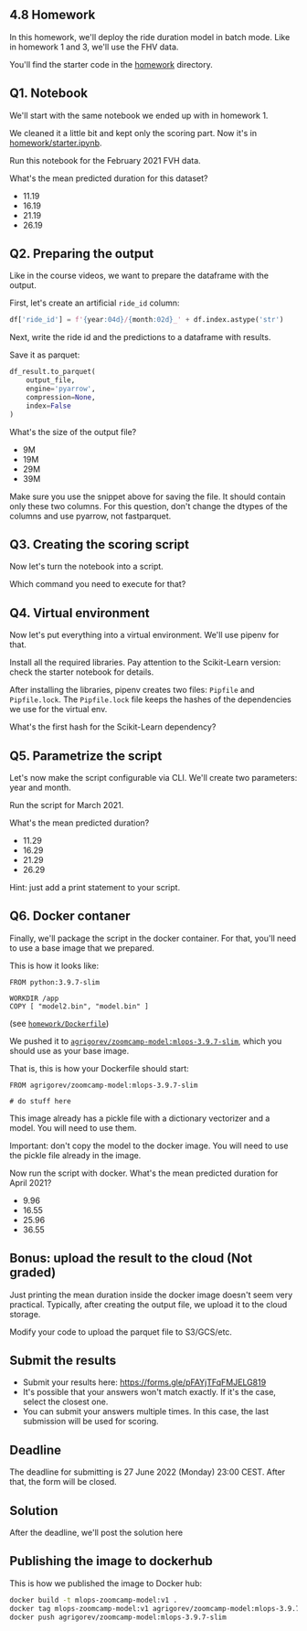 ## 4.8 Homework

In this homework, we'll deploy the ride duration model in batch mode. Like in homework 1 and 3, we'll use the FHV data.

You'll find the starter code in the [homework](https://github.com/DataTalksClub/mlops-zoomcamp/blob/74324e4d3759e9712ce406b8b30c77cff66e6cef/04-deployment/homework/) directory.

## Q1. Notebook

We'll start with the same notebook we ended up with in homework 1.

We cleaned it a little bit and kept only the scoring part. Now it's in [homework/starter.ipynb](https://github.com/DataTalksClub/mlops-zoomcamp/blob/74324e4d3759e9712ce406b8b30c77cff66e6cef/04-deployment/homework/starter.ipynb).

Run this notebook for the February 2021 FVH data.

What's the mean predicted duration for this dataset?

* 11.19
* 16.19
* 21.19
* 26.19

## Q2. Preparing the output

Like in the course videos, we want to prepare the dataframe with the output.

First, let's create an artificial `ride_id` column:

```python
df['ride_id'] = f'{year:04d}/{month:02d}_' + df.index.astype('str')
```

Next, write the ride id and the predictions to a dataframe with results.

Save it as parquet:

```python
df_result.to_parquet(
    output_file,
    engine='pyarrow',
    compression=None,
    index=False
)
```

What's the size of the output file?

* 9M
* 19M
* 29M
* 39M

Make sure you use the snippet above for saving the file. It should contain only these two columns. For this question, don't change the
dtypes of the columns and use pyarrow, not fastparquet.

## Q3. Creating the scoring script

Now let's turn the notebook into a script.

Which command you need to execute for that?

## Q4. Virtual environment

Now let's put everything into a virtual environment. We'll use pipenv for that.

Install all the required libraries. Pay attention to the Scikit-Learn version:
check the starter notebook for details.

After installing the libraries, pipenv creates two files: `Pipfile`
and `Pipfile.lock`. The `Pipfile.lock` file keeps the hashes of the
dependencies we use for the virtual env.

What's the first hash for the Scikit-Learn dependency?

## Q5. Parametrize the script

Let's now make the script configurable via CLI. We'll create two
parameters: year and month.

Run the script for March 2021.

What's the mean predicted duration?

* 11.29
* 16.29
* 21.29
* 26.29

Hint: just add a print statement to your script.

## Q6. Docker contaner

Finally, we'll package the script in the docker container.
For that, you'll need to use a base image that we prepared.

This is how it looks like:

```
FROM python:3.9.7-slim

WORKDIR /app
COPY [ "model2.bin", "model.bin" ]
```

(see [`homework/Dockerfile`](homework/Dockerfile))

We pushed it to [`agrigorev/zoomcamp-model:mlops-3.9.7-slim`](https://hub.docker.com/layers/zoomcamp-model/agrigorev/zoomcamp-model/mlops-3.9.7-slim/images/sha256-7fac33c783cc6018356ce16a4b408f6c977b55a4df52bdb6c4d0215edf83af5d?context=explore),
which you should use as your base image.

That is, this is how your Dockerfile should start:

```docker
FROM agrigorev/zoomcamp-model:mlops-3.9.7-slim

# do stuff here
```

This image already has a pickle file with a dictionary vectorizer
and a model. You will need to use them.

Important: don't copy the model to the docker image. You will need
to use the pickle file already in the image.

Now run the script with docker. What's the mean predicted duration
for April 2021?

* 9.96
* 16.55
* 25.96
* 36.55

## Bonus: upload the result to the cloud (Not graded)

Just printing the mean duration inside the docker image
doesn't seem very practical. Typically, after creating the output
file, we upload it to the cloud storage.

Modify your code to upload the parquet file to S3/GCS/etc.

## Submit the results

* Submit your results here: https://forms.gle/pFAYjTFqFMJELG819
* It's possible that your answers won't match exactly. If it's the case, select the closest one.
* You can submit your answers multiple times. In this case, the last submission will be used for scoring.

## Deadline

The deadline for submitting is 27 June 2022 (Monday) 23:00 CEST. After that, the form will be closed.

## Solution

After the deadline, we'll post the solution here

## Publishing the image to dockerhub

This is how we published the image to Docker hub:

```bash
docker build -t mlops-zoomcamp-model:v1 .
docker tag mlops-zoomcamp-model:v1 agrigorev/zoomcamp-model:mlops-3.9.7-slim
docker push agrigorev/zoomcamp-model:mlops-3.9.7-slim
```
